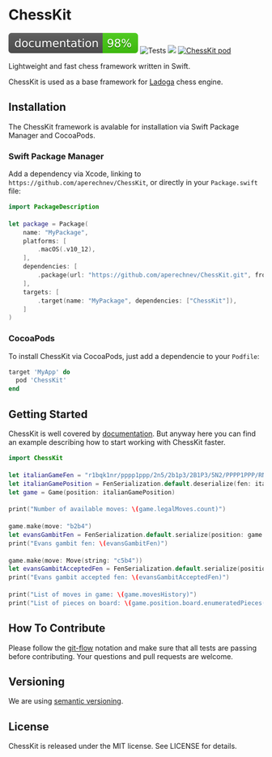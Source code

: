 # ChessKit

[![docs badge](https://raw.githubusercontent.com/aperechnev/ChessKit/develop/docs/badge.svg)](https://aperechnev.github.io/ChessKit/) ![Tests](https://github.com/aperechnev/ChessKit/workflows/Tests/badge.svg) ![](https://img.shields.io/github/license/aperechnev/ChessKit) [![ChessKit pod](https://img.shields.io/cocoapods/v/ChessKit)](https://cocoapods.org/pods/ChessKit)

Lightweight and fast chess framework written in Swift.

ChessKit is used as a base framework for [Ladoga](https://lichess.org/@/ladoga_engine) chess engine.

## Installation

The ChessKit framework is avalable for installation via Swift Package Manager and CocoaPods.

### Swift Package Manager

Add a dependency via Xcode, linking to `https://github.com/aperechnev/ChessKit`, or directly in your `Package.swift` file:

```Swift
import PackageDescription

let package = Package(
    name: "MyPackage",
    platforms: [
        .macOS(.v10_12),
    ],
    dependencies: [
        .package(url: "https://github.com/aperechnev/ChessKit.git", from: "1.2.10"),
    ],
    targets: [
        .target(name: "MyPackage", dependencies: ["ChessKit"]),
    ]
)
```

### CocoaPods

To install ChessKit via CocoaPods, just add a dependencie to your `Podfile`:

```Ruby
target 'MyApp' do
  pod 'ChessKit'
end
```

## Getting Started

ChessKit is well covered by [documentation](https://aperechnev.github.io/ChessKit/). But anyway here you can find an example describing how to start working with ChessKit faster.

```Swift
import ChessKit

let italianGameFen = "r1bqk1nr/pppp1ppp/2n5/2b1p3/2B1P3/5N2/PPPP1PPP/RNBQK2R w KQkq - 4 4"
let italianGamePosition = FenSerialization.default.deserialize(fen: italianGameFen)
let game = Game(position: italianGamePosition)

print("Number of available moves: \(game.legalMoves.count)")

game.make(move: "b2b4")
let evansGambitFen = FenSerialization.default.serialize(position: game.position)
print("Evans gambit fen: \(evansGambitFen)")

game.make(move: Move(string: "c5b4"))
let evansGambitAcceptedFen = FenSerialization.default.serialize(position: game.position)
print("Evans gambit accepted fen: \(evansGambitAcceptedFen)")

print("List of moves in game: \(game.movesHistory)")
print("List of pieces on board: \(game.position.board.enumeratedPieces())")
```

## How To Contribute

Please follow the [git-flow](http://danielkummer.github.io/git-flow-cheatsheet/index.html) notation and make sure that all tests are passing before contributing. Your questions and pull requests are welcome.

## Versioning

We are using [semantic versioning](https://semver.org).

## License

ChessKit is released under the MIT license. See LICENSE for details.
